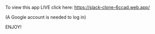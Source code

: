 To view this app LIVE click here:
https://slack-clone-6ccad.web.app/

(A Google account is needed to log in)

ENJOY!
